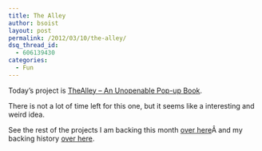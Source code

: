 ```yaml
---
title: The Alley
author: bsoist
layout: post
permalink: /2012/03/10/the-alley/
dsq_thread_id:
  - 606139430
categories:
  - Fun
---
```

Today&#8217;s project is [TheAlley &#8211; An Unopenable Pop-up Book][1].

There is not a lot of time left for this one, but it seems like a interesting and weird idea.

See the rest of the projects I am backing this month [over here][2]Â and my backing history [over here][3].

 [1]: http://www.kickstarter.com/projects/826781329/thealley-an-unopenable-pop-up-book
 [2]: http://whsjr.soistmann.com/oped/2012/03/01/kickstarter-my-new-obsession-and-12in12-for-march/
 [3]: http://www.kickstarter.com/profiles/bsoist/projects/backed